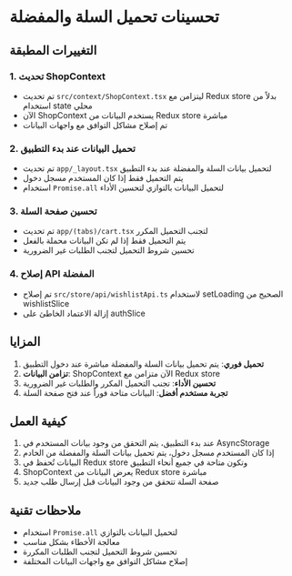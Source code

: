 # تحسينات تحميل السلة والمفضلة

## التغييرات المطبقة

### 1. تحديث ShopContext
- تم تحديث `src/context/ShopContext.tsx` ليتزامن مع Redux store بدلاً من استخدام state محلي
- الآن ShopContext يستخدم البيانات من Redux store مباشرة
- تم إصلاح مشاكل التوافق مع واجهات البيانات

### 2. تحميل البيانات عند بدء التطبيق
- تم تحديث `app/_layout.tsx` لتحميل بيانات السلة والمفضلة عند بدء التطبيق
- يتم التحميل فقط إذا كان المستخدم مسجل دخول
- استخدام `Promise.all` لتحميل البيانات بالتوازي لتحسين الأداء

### 3. تحسين صفحة السلة
- تم تحديث `app/(tabs)/cart.tsx` لتجنب التحميل المكرر
- يتم التحميل فقط إذا لم تكن البيانات محملة بالفعل
- تحسين شروط التحميل لتجنب الطلبات غير الضرورية

### 4. إصلاح API المفضلة
- تم إصلاح `src/store/api/wishlistApi.ts` لاستخدام setLoading الصحيح من wishlistSlice
- إزالة الاعتماد الخاطئ على authSlice

## المزايا

1. **تحميل فوري**: يتم تحميل بيانات السلة والمفضلة مباشرة عند دخول التطبيق
2. **تزامن البيانات**: ShopContext الآن متزامن مع Redux store
3. **تحسين الأداء**: تجنب التحميل المكرر والطلبات غير الضرورية
4. **تجربة مستخدم أفضل**: البيانات متاحة فوراً عند فتح صفحة السلة

## كيفية العمل

1. عند بدء التطبيق، يتم التحقق من وجود بيانات المستخدم في AsyncStorage
2. إذا كان المستخدم مسجل دخول، يتم تحميل بيانات السلة والمفضلة من الخادم
3. البيانات تُحفظ في Redux store وتكون متاحة في جميع أنحاء التطبيق
4. ShopContext يعرض البيانات من Redux store مباشرة
5. صفحة السلة تتحقق من وجود البيانات قبل إرسال طلب جديد

## ملاحظات تقنية

- استخدام `Promise.all` لتحميل البيانات بالتوازي
- معالجة الأخطاء بشكل مناسب
- تحسين شروط التحميل لتجنب الطلبات المكررة
- إصلاح مشاكل التوافق مع واجهات البيانات المختلفة 